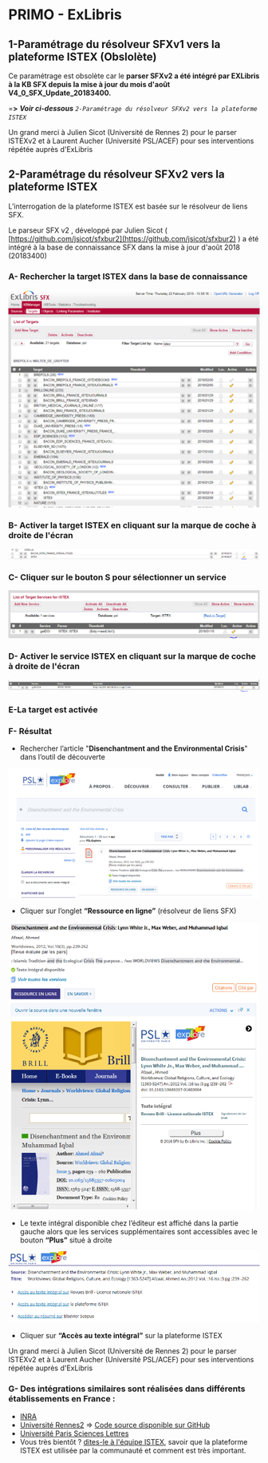 # PRIMO - ExLibris

## 1-Paramétrage du résolveur SFXv1 vers la plateforme ISTEX \(Obslolète\)

Ce paramétrage est obsolète car le **parser SFXv2 a été intégré par EXLibris à la KB SFX depuis la mise à jour du mois d'août V4\_0\_SFX\_Update\_20183400.**

=**&gt;** _**Voir ci-dessous**  `2-Paramétrage du résolveur SFXv2 vers la plateforme ISTEX`_

Un grand merci à Julien Sicot \(Université de Rennes 2\) pour le parser ISTEXv2 et à Laurent Aucher \(Université PSL/ACEF\) pour ses interventions répétée auprès d'ExLibris



## 2-Paramétrage du résolveur SFXv2 vers la plateforme ISTEX

L’interrogation de la plateforme ISTEX est basée sur le résolveur de liens SFX. 

Le parseur SFX v2 , développé par Julien Sicot  \( [https://github.com/jsicot/sfxbur2](https://github.com/jsicot/sfxbur2) \) a été intégré à la base de connaissance SFX dans la mise à jour d'août 2018 \(20183400\) 

### **A-** Rechercher la target ISTEX dans la base de connaissance

![](../../.gitbook/assets/exlibris1.png)

### **B-** Activer la target ISTEX en cliquant sur la marque de coche à droite de l'écran

![](../../.gitbook/assets/exlibris2.png)

### **C-** Cliquer sur le bouton S pour sélectionner un service

![](../../.gitbook/assets/exlibris3.png)

### **D-** Activer le service ISTEX en cliquant sur la marque de coche à droite de l'écran

![](../../.gitbook/assets/exlibris4.png)

### E-La target est activée

### **F- Résultat**

* Rechercher l’article "**Disenchantment and the Environmental Crisis**" dans l’outil de découverte

![](../../.gitbook/assets/exlibris5.png)

* Cliquer sur l’onglet **“Ressource en ligne”** \(résolveur de liens SFX\)

![](../../.gitbook/assets/exlibris6%20%281%29.png)

* Le texte intégral disponible chez l’éditeur est affiché dans la partie gauche alors que les services supplémentaires sont accessibles avec le bouton **“Plus”** situé à droite

![](../../.gitbook/assets/exlibris7.png)

*  Cliquer sur **“Accès au texte intégral”** sur la plateforme ISTEX

Un grand merci à Julien Sicot \(Université de Rennes 2\) pour le parser ISTEXv2 et à Laurent Aucher \(Université PSL/ACEF\) pour ses interventions répétée auprès d'ExLibris 

### G- Des intégrations similaires sont réalisées dans différents établissements en France :

* [INRA](https://doc.istex.fr/users/integration/exemples/#inra)
* [Université Rennes2](https://doc.istex.fr/users/integration/exemples/#universite-rennes2) =&gt; [Code source disponible sur GitHub](https://github.com/jsicot/sfxbur2)
* [Université Paris Sciences Lettres](https://doc.istex.fr/users/integration/exemples/#universite-paris-sciences-lettres)
* Vous très bientôt ? [dites-le à l'équipe ISTEX](mailto:contact@listes.istex.fr), savoir que la plateforme ISTEX est utilisée par la communauté et comment est très important.



